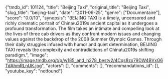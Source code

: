 {"tmdb_id": 101124, "title": "Beijing Taxi", "original_title": "Beijing Taxi", "slug_title": "beijing-taxi", "date": "2011-06-25", "genre": ["Documentaire"], "score": "0.0/10", "synopsis": "BEIJING TAXI is a timely, uncensored and richly cinematic portrait of China\u2019s ancient capital as it undergoes a profound transformation. The film takes an intimate and compelling look at the lives of three cab drivers as they confront modern issues and changing values against the backdrop of the 2008 Summer Olympic Games. Through their daily struggles infused with humor and quiet determination, BEIJING TAXI reveals the complexity and contradictions of China\u2019s shifting paradigm.", "image": "https://image.tmdb.org/t/p/w185_and_h278_bestv2/4Cqs8zx79DW4BVxG6TdAhmRLnUK.jpg", "actors": [], "comments": [], "recommandations_id": [], "youtube_key": "notfound"}